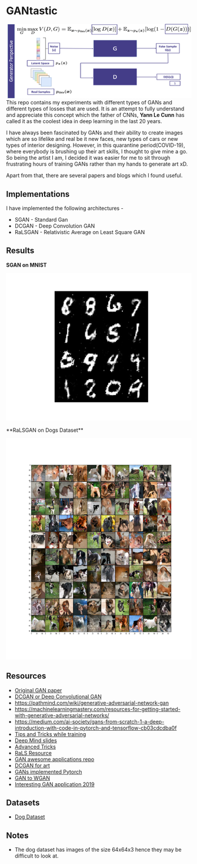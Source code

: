 # GANtastic
![](https://github.com/darthgera123/GANtastic/blob/master/results/SGAN_architecture.png)  
This repo contains my experiments with different types of GANs and different types of losses that are used. It is an attempt to fully understand and appreciate this concept which the father of CNNs, **Yann Le Cunn** has called it as the coolest idea in deep learning in the last 20 years.  

I have always been fascinated by GANs and their ability to create images which are so lifelike and real be it new faces, new types of cars or new types of interior designing. However, in this quarantine period(COVID-19), where everybody is brushing up their art skills, I thought to give mine a go. So being the artist I am, I decided it was easier for me to sit through frustrating hours of training GANs rather than my hands to generate art xD.  

Apart from that, there are several papers and blogs which I found useful. 

## Implementations
I have implemented the following architectures - 
+ SGAN - Standard Gan
+ DCGAN - Deep Convolution GAN
+ RaLSGAN - Relativistic Average on Least Square GAN

## Results
**SGAN on MNIST**
<p >
  <img src="https://github.com/darthgera123/GANtastic/blob/master/results/SGAN_result.png" width="600" height="400" />
</p>
**RaLSGAN on Dogs Dataset**
<p >
  <img src="https://github.com/darthgera123/GANtastic/blob/master/results/Improved_RaLSGAN.png" width="600" height="600" />
</p>

## Resources
+ [Original GAN paper](https://arxiv.org/pdf/1406.2661.pdf)
+ [DCGAN or Deep Convolutional GAN](https://arxiv.org/pdf/1511.06434.pdf) 
+ https://pathmind.com/wiki/generative-adversarial-network-gan
+ https://machinelearningmastery.com/resources-for-getting-started-with-generative-adversarial-networks/
+ https://medium.com/ai-society/gans-from-scratch-1-a-deep-introduction-with-code-in-pytorch-and-tensorflow-cb03cdcdba0f
+ [Tips and Tricks while training](https://github.com/soumith/ganhacks)
+ [Deep Mind slides](http://www.gatsby.ucl.ac.uk/~balaji/Understanding-GANs.pdf)
+ [Advanced Tricks](https://towardsdatascience.com/10-lessons-i-learned-training-generative-adversarial-networks-gans-for-a-year-c9071159628)
+ [RaLS Resource](https://www.kaggle.com/c/generative-dog-images/discussion/99485)
+ [GAN awesome applications repo](https://github.com/nashory/gans-awesome-applications)
+ [DCGAN for art](https://www.ritchievink.com/blog/2018/07/16/generative-adversarial-networks-in-pytorch-the-distribution-of-art/)
+ [GANs implemented Pytorch](https://github.com/ozanciga/gans-with-pytorch)
+ [GAN to WGAN](https://lilianweng.github.io/lil-log/2017/08/20/from-GAN-to-WGAN.html)
+ [Interesting GAN application 2019](https://heartbeat.fritz.ai/artificial-art-how-gans-are-making-machines-creative-b99105627198)

## Datasets
+ [Dog Dataset](https://www.kaggle.com/c/generative-dog-images/data)

## Notes
+ The dog dataset has images of the size 64x64x3 hence they may be difficult to look at.
